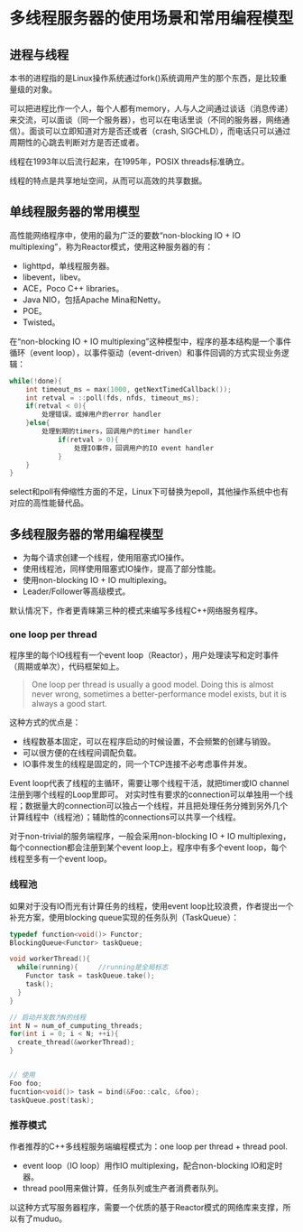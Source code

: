 # 多线程服务器的使用场景和常用编程模型

## 进程与线程
本书的进程指的是Linux操作系统通过fork()系统调用产生的那个东西，是比较重量级的对象。  

可以把进程比作一个人，每个人都有memory，人与人之间通过谈话（消息传递）来交流，可以面谈（同一个服务器），也可以在电话里谈（不同的服务器，网络通信）。面谈可以立即知道对方是否还或者（crash, SIGCHLD），而电话只可以通过周期性的心跳去判断对方是否还或者。  

线程在1993年以后流行起来，在1995年，POSIX threads标准确立。  

线程的特点是共享地址空间，从而可以高效的共享数据。  

## 单线程服务器的常用模型
高性能网络程序中，使用的最为广泛的要数“non-blocking IO + IO multiplexing”，称为Reactor模式，使用这种服务器的有：
- lighttpd，单线程服务器。
- libevent，libev。
- ACE，Poco C++ libraries。
- Java NIO，包括Apache Mina和Netty。
- POE。
- Twisted。

在“non-blocking IO + IO multiplexing”这种模型中，程序的基本结构是一个事件循环（event loop），以事件驱动（event-driven）和事件回调的方式实现业务逻辑：

```C++
while(!done){
    int timeout_ms = max(1000, getNextTimedCallback());
    int retval = ::poll(fds, nfds, timeout_ms);
    if(retval < 0){
        处理错误，或掉用户的error handler
    }else{
        处理到期的timers，回调用户的timer handler
            if(retval > 0){
                处理IO事件，回调用户的IO event handler
            }
    }
}
```
select和poll有伸缩性方面的不足，Linux下可替换为epoll，其他操作系统中也有对应的高性能替代品。  

## 多线程服务器的常用编程模型
- 为每个请求创建一个线程，使用阻塞式IO操作。
- 使用线程池，同样使用阻塞式IO操作，提高了部分性能。
- 使用non-blocking IO + IO multiplexing。
- Leader/Follower等高级模式。

默认情况下，作者更青睐第三种的模式来编写多线程C++网络服务程序。

### one loop per thread
程序里的每个IO线程有一个event loop（Reactor），用户处理读写和定时事件（周期或单次），代码框架如上。

> One loop per thread is usually a good model. Doing this is almost never wrong, sometimes a better-performance model exists, but it is always a good start. 

这种方式的优点是：
- 线程数基本固定，可以在程序启动的时候设置，不会频繁的创建与销毁。
- 可以很方便的在线程间调配负载。
- IO事件发生的线程是固定的，同一个TCP连接不必考虑事件并发。

Event loop代表了线程的主循环，需要让哪个线程干活，就把timer或IO channel注册到哪个线程的Loop里即可。
对实时性有要求的connection可以单独用一个线程；数据量大的connection可以独占一个线程，并且把处理任务分摊到另外几个计算线程中（线程池）；辅助性的connections可以共享一个线程。  

对于non-trivial的服务端程序，一般会采用non-blocking IO + IO multiplexing，每个connection都会注册到某个event loop上，程序中有多个event loop，每个线程至多有一个event loop。

### 线程池
如果对于没有IO而光有计算任务的线程，使用event loop比较浪费，作者提出一个补充方案，使用blocking queue实现的任务队列（TaskQueue）：  
```C++
typedef function<void()> Functor;
BlockingQueue<Functor> taskQueue;

void workerThread(){
  while(running){     //running是全局标志
    Functor task = taskQueue.take();
    task();
  }
}

// 启动并发数为N的线程
int N = num_of_cumputing_threads;
for(int i = 0; i < N; ++i){
  create_thread(&workerThread);
}


// 使用
Foo foo;
fucntion<void()> task = bind(&Foo::calc, &foo);
taskQueue.post(task);
```

### 推荐模式
作者推荐的C++多线程服务端编程模式为：one loop per thread + thread pool.
- event loop（IO loop）用作IO multiplexing，配合non-blocking IO和定时器。
- thread pool用来做计算，任务队列或生产者消费者队列。

以这种方式写服务器程序，需要一个优质的基于Reactor模式的网络库来支撑，所以有了muduo。  


